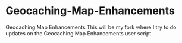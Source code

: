 # Geocaching-Map-Enhancements
Geocaching Map Enhancements
This will be my fork where I try to do updates on the Geocaching Map Enhancements user script
